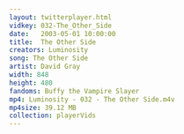 ```yaml
---
layout: twitterplayer.html
vidkey: 032-The_Other_Side
date:   2003-05-01 10:00:00
title:  The Other Side
creators: Luminosity
song: The Other Side
artist: David Gray
width: 848
height: 480
fandoms: Buffy the Vampire Slayer
mp4: Luminosity - 032 - The Other Side.m4v
mp4size: 39.12 MB
collection: playerVids
---
```


  <div>
  
  </div>
  